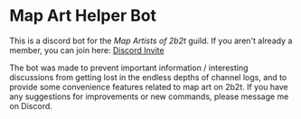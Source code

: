 # Map Art Helper Bot

This is a discord bot for the *Map Artists of 2b2t* guild.
If you aren't already a member, you can join here: [Discord Invite](http://discord.gg/r7Tuerq)

The bot was made to prevent important information / interesting discussions from getting lost in the endless depths of
channel logs, and to provide some convenience features related to map art on 2b2t. If you have any suggestions for
improvements or new commands, please message me on Discord.
